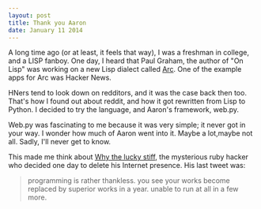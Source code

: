 ```yaml
---
layout: post
title: Thank you Aaron
date: January 11 2014
---
```


A long time ago (or at least, it feels that way), I was a freshman in college, and a LISP fanboy. 
One day, I heard that Paul Graham, the author of "On Lisp" was working on a new Lisp dialect called [Arc](http://arclanguage.org/). 
One of the example apps for Arc was Hacker News.

<!-- more -->

HNers tend to look down on redditors, and it was the case back then too. That's how I found out about reddit, and how it
got rewritten from Lisp to Python. I decided to try the language, and Aaron's framework, web.py.

Web.py was fascinating to me because it was very simple; it never got in your way. I wonder how much of Aaron went into it. Maybe a lot,maybe not all. Sadly, I'll never get to know.

This made me think about [Why the lucky stiff](http://en.wikipedia.org/wiki/Why_the_lucky_stiff), the mysterious ruby hacker who decided one day to delete his Internet presence. His last tweet was:

> programming is rather thankless. you see your works become replaced by superior works in a year. unable to run at all in a few more.  
